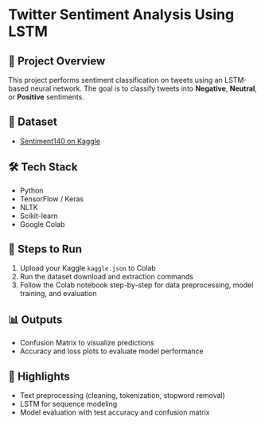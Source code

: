 # Twitter Sentiment Analysis Using LSTM

## 📘 Project Overview
This project performs sentiment classification on tweets using an LSTM-based neural network. The goal is to classify tweets into **Negative**, **Neutral**, or **Positive** sentiments.

## 📁 Dataset
- [Sentiment140 on Kaggle](https://www.kaggle.com/datasets/kazanova/sentiment140)

## 🛠️ Tech Stack
- Python
- TensorFlow / Keras
- NLTK
- Scikit-learn
- Google Colab

## 🔧 Steps to Run
1. Upload your Kaggle `kaggle.json` to Colab
2. Run the dataset download and extraction commands
3. Follow the Colab notebook step-by-step for data preprocessing, model training, and evaluation

## 📊 Outputs
- Confusion Matrix to visualize predictions
- Accuracy and loss plots to evaluate model performance

## 📌 Highlights
- Text preprocessing (cleaning, tokenization, stopword removal)
- LSTM for sequence modeling
- Model evaluation with test accuracy and confusion matrix
